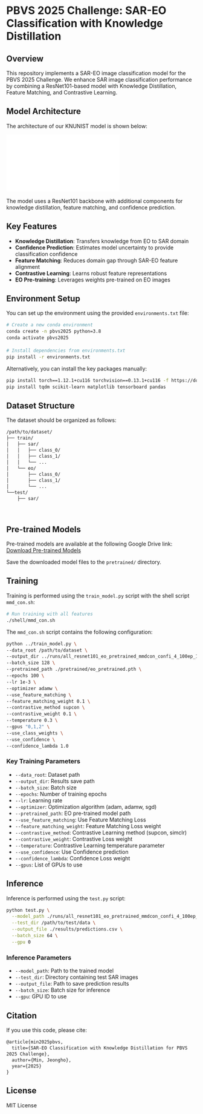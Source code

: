 # PBVS 2025 Challenge: SAR-EO Classification with Knowledge Distillation

## Overview
This repository implements a SAR-EO image classification model for the PBVS 2025 Challenge. We enhance SAR image classification performance by combining a ResNet101-based model with Knowledge Distillation, Feature Matching, and Contrastive Learning.

## Model Architecture
The architecture of our KNUNIST model is shown below:

![KNUNIST Architecture](figures/KNUNIST-architecture.pdf)

The model uses a ResNet101 backbone with additional components for knowledge distillation, feature matching, and confidence prediction.

## Key Features
- **Knowledge Distillation**: Transfers knowledge from EO to SAR domain
- **Confidence Prediction**: Estimates model uncertainty to provide classification confidence
- **Feature Matching**: Reduces domain gap through SAR-EO feature alignment
- **Contrastive Learning**: Learns robust feature representations
- **EO Pre-training**: Leverages weights pre-trained on EO images

## Environment Setup
You can set up the environment using the provided `environments.txt` file:

```bash
# Create a new conda environment
conda create -n pbvs2025 python=3.8
conda activate pbvs2025

# Install dependencies from environments.txt
pip install -r environments.txt
```

Alternatively, you can install the key packages manually:
```bash
pip install torch==1.12.1+cu116 torchvision==0.13.1+cu116 -f https://download.pytorch.org/whl/torch_stable.html
pip install tqdm scikit-learn matplotlib tensorboard pandas
```

## Dataset Structure
The dataset should be organized as follows:
```
/path/to/dataset/
├── train/
│   ├── sar/
│   │   ├── class_0/
│   │   ├── class_1/
│   │   └── ...
│   └── eo/
│       ├── class_0/
│       ├── class_1/
│       └── ...
└──test/
    ├── sar/
  
    
```

## Pre-trained Models
Pre-trained models are available at the following Google Drive link:
[Download Pre-trained Models](https://drive.google.com/drive/folders/1q498P1WjSlg0QHmL8WH6Ck5abpVNd0vZ?usp=sharing)

Save the downloaded model files to the `pretrained/` directory.

## Training
Training is performed using the `train_model.py` script with the shell script `mmd_con.sh`:

```bash
# Run training with all features
./shell/mmd_con.sh
```

The `mmd_con.sh` script contains the following configuration:

```bash
python ../train_model.py \
--data_root /path/to/dataset \
--output_dir ../runs/all_resnet101_eo_pretrained_mmdcon_confi_4_100ep_1e-3 \
--batch_size 128 \
--pretrained_path ./pretrained/eo_pretrained.pth \
--epochs 100 \
--lr 1e-3 \
--optimizer adamw \
--use_feature_matching \
--feature_matching_weight 0.1 \
--contrastive_method supcon \
--contrastive_weight 0.1 \
--temperature 0.3 \
--gpus "0,1,2" \
--use_class_weights \
--use_confidence \
--confidence_lambda 1.0
```

### Key Training Parameters
- `--data_root`: Dataset path
- `--output_dir`: Results save path
- `--batch_size`: Batch size
- `--epochs`: Number of training epochs
- `--lr`: Learning rate
- `--optimizer`: Optimization algorithm (adam, adamw, sgd)
- `--pretrained_path`: EO pre-trained model path
- `--use_feature_matching`: Use Feature Matching Loss
- `--feature_matching_weight`: Feature Matching Loss weight
- `--contrastive_method`: Contrastive Learning method (supcon, simclr)
- `--contrastive_weight`: Contrastive Loss weight
- `--temperature`: Contrastive Learning temperature parameter
- `--use_confidence`: Use Confidence prediction
- `--confidence_lambda`: Confidence Loss weight
- `--gpus`: List of GPUs to use

## Inference
Inference is performed using the `test.py` script:

```bash
python test.py \
  --model_path ./runs/all_resnet101_eo_pretrained_mmdcon_confi_4_100ep_1e-3/best_model.pth \
  --test_dir /path/to/test/data \
  --output_file ./results/predictions.csv \
  --batch_size 64 \
  --gpu 0
```

### Inference Parameters
- `--model_path`: Path to the trained model
- `--test_dir`: Directory containing test SAR images
- `--output_file`: Path to save prediction results
- `--batch_size`: Batch size for inference
- `--gpu`: GPU ID to use


## Citation
If you use this code, please cite:
```
@article{min2025pbvs,
  title={SAR-EO Classification with Knowledge Distillation for PBVS 2025 Challenge},
  author={Min, Jeongho},
  year={2025}
}
```

## License
MIT License
